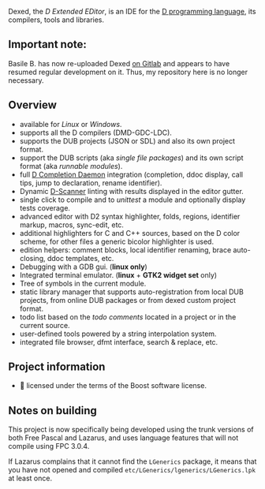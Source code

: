 Dexed, the _D Extended EDitor_, is an IDE for the [D programming language](https://dlang.org), its compilers, tools and libraries.

## Important note:

Basile B. has now re-uploaded Dexed [on Gitlab](https://gitlab.com/basile.b/dexed) and appears to have resumed regular development on it. Thus, my repository here is no longer necessary.

## Overview

- available for _Linux_ or _Windows_.
- supports all the D compilers (DMD-GDC-LDC).
- supports the DUB projects (JSON or SDL) and also its own project format.
- support the DUB scripts (aka _single file packages_) and its own script format (aka _runnable modules_).
- full [D Completion Daemon](https://github.com/dlang-community/DCD) integration (completion, ddoc display, call tips, jump to declaration, rename identifier).
- Dynamic [D-Scanner](https://github.com/dlang-community/D-Scanner) linting with results displayed in the editor gutter.
- single click to compile and to _unittest_ a module and optionally display tests coverage.
- advanced editor with D2 syntax highlighter, folds, regions, identifier markup, macros, sync-edit, etc.
- additional highlighters for C and C++ sources, based on the D color scheme, for other files a generic bicolor highlighter is used.
- edition helpers: comment blocks, local identifier renaming, brace auto-closing, ddoc templates, etc.
- Debugging with a GDB gui. (**linux only**)
- Integrated terminal emulator. (**linux** + **GTK2 widget set** only)
- Tree of symbols in the current module.
- static library manager that supports auto-registration from local DUB projects, from online DUB packages or from dexed custom project format.
- todo list based on the _todo comments_ located in a project or in the current source.
- user-defined tools powered by a string interpolation system.
- integrated file browser, dfmt interface, search & replace, etc.

## Project information

- :scroll: licensed under the terms of the Boost software license.

## Notes on building

This project is now specifically being developed using the trunk versions of both Free Pascal and Lazarus, and uses language features that will not compile using FPC 3.0.4.

If Lazarus complains that it cannot find the `LGenerics` package, it means that you have not opened and compiled `etc/LGenerics/lgenerics/LGenerics.lpk` at least once.

